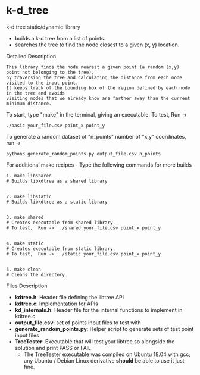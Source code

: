 # k-d_tree
k-d tree static/dynamic library
 - builds a k-d tree from a list of points.
 - searches the tree to find the node closest to a given (x, y) location.

Detailed Description

	This library finds the node nearest a given point (a random (x,y) point not belonging to the tree),
 	by traversing the tree and calculating the distance from each node visited to the input point. 
 	It keeps track of the bounding box of the region defined by each node in the tree and avoids
  	visiting nodes that we already know are farther away than the current minimum distance.

To start, type "make" in the terminal, giving an executable. 
To test, Run ->

	./basic your_file.csv point_x point_y



To generate a random dataset of "n_points" number of "x,y" coordinates, run ->

	python3 generate_random_points.py output_file.csv n_points



For additional make recipes -
Type the following commands for more builds

	1. make libshared
	# Builds libkdtree as a shared library

  
	2. make libstatic
	# Builds libkdtree as a static library

  
	3. make shared
	# Creates executable from shared library.
	# To test, 	Run ->	./shared your_file.csv point_x point_y

	
	4. make static
	# Creates executable from static library.
	# To test, 	Run ->	./static your_file.csv point_x point_y


	5. make clean 
	# Cleans the directory.


Files Description
+ **kdtree.h**: Header file defining the libtree API
+ **kdtree.c**: Implementation for APIs
+ **kd_internals.h**: Header file for the internal functions to implement in kdtree.c
+ **output_file.csv**: set of points input files to test with
+ **generate_random_points.py**: Helper script to generate sets of test point input files
+ **TreeTester**: Executable that will test your libtree.so alongside the solution and print PASS or FAIL
    + The TreeTester executable was compiled on Ubuntu 18.04 with gcc; any Ubuntu / Debian Linux derivative **should** be able to use it just fine.

